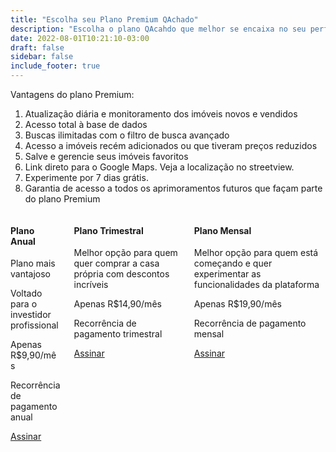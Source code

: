 ```yaml
---
title: "Escolha seu Plano Premium QAchado"
description: "Escolha o plano QAcahdo que melhor se encaixa no seu perfil."
date: 2022-08-01T10:21:10-03:00
draft: false
sidebar: false
include_footer: true
---
```


Vantagens do plano Premium:

1. Atualização diária e monitoramento dos imóveis novos e vendidos
2. Acesso total à base de dados
3. Buscas ilimitadas com o filtro de busca avançado
4. Acesso a imóveis recém adicionados ou que tiveram preços reduzidos
5. Salve e gerencie seus imóveis favoritos
6. Link direto para o Google Maps. Veja a localização no streetview.
7. Experimente por 7 dias grátis.
8. Garantia de acesso a todos os aprimoramentos futuros que façam parte do plano Premium

 <div class="content-wrapper">
      <div class="columns">
        <div class="column is-one-third">
          <div class="feature-card is-bordered has-text-centered revealOnScroll delay-1" data-animation="fadeInLeft">
            <div class="card-title">
              <h4>Plano Anual</h4>
            </div>
            <div class="card-text">
                <p>Plano mais vantajoso</p>
                <p>Voltado para o investidor profissional</p>
                <p>Apenas R$9,90/mês</p>
                <p>Recorrência de pagamento anual</p>
            </div>
            <div class="card-action">
              <a href="https://buy.stripe.com/14kg0I9MA9q36dyeUY" class="button btn-align-md accent-btn raised">Assinar</a>
            </div>
           </div>
          </div>
          <div class="column is-one-third">
          <div class="feature-card is-bordered has-text-centered revealOnScroll delay-1" data-animation="fadeInLeft">
            <div class="card-title">
              <h4>Plano Trimestral</h4>
            </div>
            <div class="card-text">
                <p>Melhor opção para quem quer comprar a casa própria com descontos incríveis</p>
                <p>Apenas R$14,90/mês</p>
                <p>Recorrência de pagamento trimestral</p>
            </div>
            <div class="card-action">
              <a href="https://buy.stripe.com/dR6g0I5wkdGj59ueUW" class="button btn-align-md accent-btn raised">Assinar</a>
            </div>
          </div>
        </div>
        <div class="column is-one-third">
          <div class="feature-card is-bordered has-text-centered revealOnScroll delay-1" data-animation="fadeInLeft">
            <div class="card-title">
              <h4>Plano Mensal</h4>
            </div>
            <div class="card-text">
                <p>Melhor opção para quem está começando e quer experimentar as funcionalidades da plataforma</p>
                <p>Apenas R$19,90/mês</p>
                <p>Recorrência de pagamento mensal</p>
            </div>
            <div class="card-action">
              <a href="https://buy.stripe.com/aEUcOw6Ao7hVgSc6or" class="button btn-align-md accent-btn raised">Assinar</a>
            </div>
          </div>
        </div>
      </div>
 </div>
        
